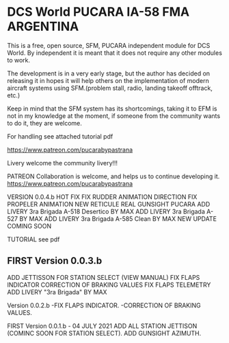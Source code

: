# DCS World PUCARA IA-58 FMA ARGENTINA

This is a free, open source, SFM, PUCARA independent module for DCS World. By independent it is meant that it does not require any other modules to work.

The development is in a very early stage, but the author has decided on releasing it in hopes it will help others on the implementation of modern aircraft systems using SFM.(problem stall, radio, landing takeoff offtrack, etc.)

Keep in mind that the SFM system has its shortcomings, taking it to EFM is not in my knowledge at the moment, if someone from the community wants to do it, they are welcome.

For handling see attached tutorial pdf


https://www.patreon.com/pucarabypastrana

Livery welcome the community livery!!!

PATREON
Collaboration is welcome, and helps us to continue developing it.
https://www.patreon.com/pucarabypastrana

VERSION 0.0.4.b HOT FIX
FIX RUDDER ANIMATION DIRECTION
FIX PROPELER ANIMATION 
NEW RETICULE REAL GUNSIGHT PUCARA
ADD LIVERY 3ra Brigada A-518 Desertico BY MAX
ADD LIVERY 3ra Brigada A-527 BY MAX
ADD LIVERY 3ra Brigada A-585 Clean BY MAX
NEW UPDATE COMING SOON 


TUTORIAL see pdf
## FIRST Version 0.0.3.b 
ADD JETTISSON FOR STATION SELECT (VIEW MANUAL)
FIX FLAPS INDICATOR
CORRECTION OF BRAKING VALUES
FIX FLAPS TELEMETRY
ADD LIVERY "3ra Brigada" BY MAX

Version 0.0.2.b 
-FIX FLAPS INDICATOR.
-CORRECTION OF BRAKING VALUES.


FIRST Version 0.0.1.b - 04 JULY 2021
ADD ALL STATION JETTISON (COMINC SOON FOR STATION SELECT).
ADD GUNSIGHT AZIMUTH.







